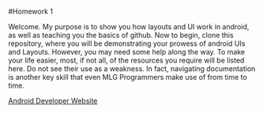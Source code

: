 #Homework 1

Welcome. My purpose is to show you how layouts and UI work in android, as well as teaching you the basics of github.
Now to begin, clone this repository, where you will be demonstrating your prowess of android UIs and Layouts.
However, you may need some help along the way. To make your life easier, most, if not all, of the resources you require will be listed here.
Do not see their use as a weakness. In fact, navigating documentation is another key skill that even MLG Programmers make use of from time to time.

[Android Developer Website](http://developer.android.com/training/index.html)

